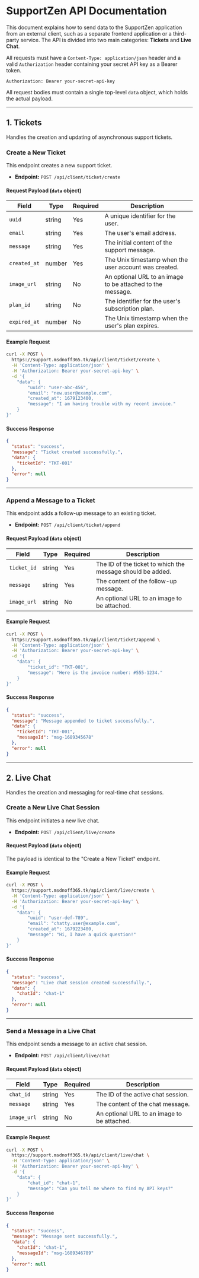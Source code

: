 # SupportZen API Documentation

This document explains how to send data to the SupportZen application from an external client, such as a separate frontend application or a third-party service. The API is divided into two main categories: **Tickets** and **Live Chat**.

All requests must have a `Content-Type: application/json` header and a valid `Authorization` header containing your secret API key as a Bearer token.

`Authorization: Bearer your-secret-api-key`

All request bodies must contain a single top-level `data` object, which holds the actual payload.

---

## 1. Tickets

Handles the creation and updating of asynchronous support tickets.

### Create a New Ticket

This endpoint creates a new support ticket.

-   **Endpoint:** `POST /api/client/ticket/create`

#### Request Payload (`data` object)

| Field         | Type     | Required | Description                                                |
| ------------- | -------- | -------- | ---------------------------------------------------------- |
| `uuid`        | string   | Yes      | A unique identifier for the user.                          |
| `email`       | string   | Yes      | The user's email address.                                  |
| `message`     | string   | Yes      | The initial content of the support message.                |
| `created_at`  | number   | Yes      | The Unix timestamp when the user account was created.      |
| `image_url`   | string   | No       | An optional URL to an image to be attached to the message. |
| `plan_id`     | string   | No       | The identifier for the user's subscription plan.           |
| `expired_at`  | number   | No       | The Unix timestamp when the user's plan expires.           |

#### Example Request

```bash
curl -X POST \
  https://support.msdnoff365.tk/api/client/ticket/create \
  -H 'Content-Type: application/json' \
  -H 'Authorization: Bearer your-secret-api-key' \
  -d '{
    "data": {
        "uuid": "user-abc-456",
        "email": "new.user@example.com",
        "created_at": 1679123400,
        "message": "I am having trouble with my recent invoice."
    }
}'
```

#### Success Response

```json
{
  "status": "success",
  "message": "Ticket created successfully.",
  "data": {
    "ticketId": "TKT-001"
  },
  "error": null
}
```

---

### Append a Message to a Ticket

This endpoint adds a follow-up message to an existing ticket.

-   **Endpoint:** `POST /api/client/ticket/append`

#### Request Payload (`data` object)

| Field       | Type   | Required | Description                                                |
| ----------- | ------ | -------- | ---------------------------------------------------------- |
| `ticket_id` | string | Yes      | The ID of the ticket to which the message should be added. |
| `message`   | string | Yes      | The content of the follow-up message.                      |
| `image_url` | string | No       | An optional URL to an image to be attached.                |

#### Example Request

```bash
curl -X POST \
  https://support.msdnoff365.tk/api/client/ticket/append \
  -H 'Content-Type: application/json' \
  -H 'Authorization: Bearer your-secret-api-key' \
  -d '{
    "data": {
        "ticket_id": "TKT-001",
        "message": "Here is the invoice number: #555-1234."
    }
}'
```

#### Success Response

```json
{
  "status": "success",
  "message": "Message appended to ticket successfully.",
  "data": {
    "ticketId": "TKT-001",
    "messageId": "msg-1689345678"
  },
  "error": null
}
```

---

## 2. Live Chat

Handles the creation and messaging for real-time chat sessions.

### Create a New Live Chat Session

This endpoint initiates a new live chat.

-   **Endpoint:** `POST /api/client/live/create`

#### Request Payload (`data` object)

The payload is identical to the "Create a New Ticket" endpoint.

#### Example Request

```bash
curl -X POST \
  https://support.msdnoff365.tk/api/client/live/create \
  -H 'Content-Type: application/json' \
  -H 'Authorization: Bearer your-secret-api-key' \
  -d '{
    "data": {
        "uuid": "user-def-789",
        "email": "chatty.user@example.com",
        "created_at": 1679223400,
        "message": "Hi, I have a quick question!"
    }
}'
```

#### Success Response

```json
{
  "status": "success",
  "message": "Live chat session created successfully.",
  "data": {
    "chatId": "chat-1"
  },
  "error": null
}
```

---

### Send a Message in a Live Chat

This endpoint sends a message to an active chat session.

-   **Endpoint:** `POST /api/client/live/chat`

#### Request Payload (`data` object)

| Field       | Type   | Required | Description                                          |
| ----------- | ------ | -------- | ---------------------------------------------------- |
| `chat_id`   | string | Yes      | The ID of the active chat session.                   |
| `message`   | string | Yes      | The content of the chat message.                     |
| `image_url` | string | No       | An optional URL to an image to be attached.          |

#### Example Request

```bash
curl -X POST \
  https://support.msdnoff365.tk/api/client/live/chat \
  -H 'Content-Type: application/json' \
  -H 'Authorization: Bearer your-secret-api-key' \
  -d '{
    "data": {
        "chat_id": "chat-1",
        "message": "Can you tell me where to find my API keys?"
    }
}'
```

#### Success Response

```json
{
  "status": "success",
  "message": "Message sent successfully.",
  "data": {
    "chatId": "chat-1",
    "messageId": "msg-1689346789"
  },
  "error": null
}
```
